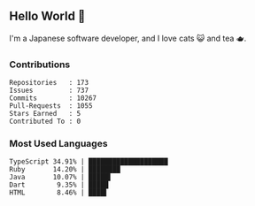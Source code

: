 ## Hello World 👋

I'm a Japanese software developer, and I love cats 😺 and tea 🫖.

### Contributions

    Repositories   : 173
    Issues         : 737
    Commits        : 10267
    Pull-Requests  : 1055
    Stars Earned   : 5
    Contributed To : 0

### Most Used Languages

    TypeScript 34.91% | ████████████████████
    Ruby       14.20% | ████████
    Java       10.07% | █████▌
    Dart        9.35% | █████
    HTML        8.46% | ████▌
